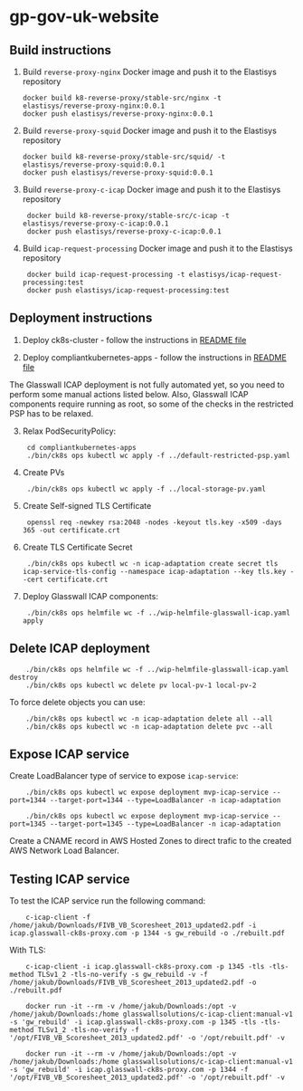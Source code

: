 # gp-gov-uk-website

## Build instructions

1. Build `reverse-proxy-nginx` Docker image and push it to the Elastisys repository

       docker build k8-reverse-proxy/stable-src/nginx -t elastisys/reverse-proxy-nginx:0.0.1
       docker push elastisys/reverse-proxy-nginx:0.0.1

2. Build `reverse-proxy-squid` Docker image and push it to the Elastisys repository

       docker build k8-reverse-proxy/stable-src/squid/ -t elastisys/reverse-proxy-squid:0.0.1
       docker push elastisys/reverse-proxy-squid:0.0.1

3. Build `reverse-proxy-c-icap` Docker image and push it to the Elastisys repository

        docker build k8-reverse-proxy/stable-src/c-icap -t elastisys/reverse-proxy-c-icap:0.0.1
        docker push elastisys/reverse-proxy-c-icap:0.0.1

4. Build `icap-request-processing` Docker image and push it to the Elastisys repository

        docker build icap-request-processing -t elastisys/icap-request-processing:test
        docker push elastisys/icap-request-processing:test

## Deployment instructions

1. Deploy ck8s-cluster - follow the instructions in [README file](ck8s-cluster/README.md)

2. Deploy compliantkubernetes-apps - follow the instructions in [README file](compliantkubernetes-apps/README.md)

The Glasswall ICAP deployment is not fully automated yet, so you need to perform some manual actions listed below.
Also, Glasswall ICAP components require running as root, so some of the checks in the restricted PSP has to be relaxed.

3. Relax PodSecurityPolicy:

        cd compliantkubernetes-apps
        ./bin/ck8s ops kubectl wc apply -f ../default-restricted-psp.yaml

4. Create PVs

        ./bin/ck8s ops kubectl wc apply -f ../local-storage-pv.yaml

<!-- 5. Create issuer

        ./bin/ck8s ops kubectl wc apply -f ../icap_cert_issuer.yaml -->

5. Create Self-signed TLS Certificate

        openssl req -newkey rsa:2048 -nodes -keyout tls.key -x509 -days 365 -out certificate.crt

6. Create TLS Certificate Secret

        ./bin/ck8s ops kubectl wc -n icap-adaptation create secret tls icap-service-tls-config --namespace icap-adaptation --key tls.key --cert certificate.crt

7. Deploy Glasswall ICAP components:

        ./bin/ck8s ops helmfile wc -f ../wip-helmfile-glasswall-icap.yaml apply

## Delete ICAP deployment

        ./bin/ck8s ops helmfile wc -f ../wip-helmfile-glasswall-icap.yaml destroy
        ./bin/ck8s ops kubectl wc delete pv local-pv-1 local-pv-2

To force delete objects you can use:

        ./bin/ck8s ops kubectl wc -n icap-adaptation delete all --all
        ./bin/ck8s ops kubectl wc -n icap-adaptation delete pvc --all

## Expose ICAP service

Create LoadBalancer type of service to expose `icap-service`:

        ./bin/ck8s ops kubectl wc expose deployment mvp-icap-service --port=1344 --target-port=1344 --type=LoadBalancer -n icap-adaptation

        ./bin/ck8s ops kubectl wc expose deployment mvp-icap-service --port=1345 --target-port=1345 --type=LoadBalancer -n icap-adaptation

Create a CNAME record in AWS Hosted Zones to direct trafic to the created AWS Network Load Balancer.

## Testing ICAP service

To test the ICAP service run the following command:

        c-icap-client -f /home/jakub/Downloads/FIVB_VB_Scoresheet_2013_updated2.pdf -i icap.glasswall-ck8s-proxy.com -p 1344 -s gw_rebuild -o ./rebuilt.pdf

With TLS:

        c-icap-client -i icap.glasswall-ck8s-proxy.com -p 1345 -tls -tls-method TLSv1_2 -tls-no-verify -s gw_rebuild -v -f /home/jakub/Downloads/FIVB_VB_Scoresheet_2013_updated2.pdf -o ./rebuilt.pdf

        docker run -it --rm -v /home/jakub/Downloads:/opt -v /home/jakub/Downloads:/home glasswallsolutions/c-icap-client:manual-v1 -s 'gw_rebuild' -i icap.glasswall-ck8s-proxy.com -p 1345 -tls -tls-method TLSv1_2 -tls-no-verify -f '/opt/FIVB_VB_Scoresheet_2013_updated2.pdf' -o '/opt/rebuilt.pdf' -v

        docker run -it --rm -v /home/jakub/Downloads:/opt -v /home/jakub/Downloads:/home glasswallsolutions/c-icap-client:manual-v1 -s 'gw_rebuild' -i icap.glasswall-ck8s-proxy.com -p 1344 -f '/opt/FIVB_VB_Scoresheet_2013_updated2.pdf' -o '/opt/rebuilt.pdf' -v